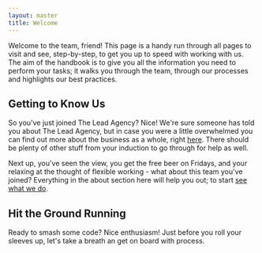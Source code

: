 ```yaml
---
layout: master
title: Welcome
---
```


Welcome to the team, friend! This page is a handy run through all pages to visit and see, step-by-step, to get you up to speed with working with us. The aim of the handbook is to give you all the information you need to perform your tasks; it walks you through the team, through our processes and highlights our best practices. 

## Getting to Know Us

So you've just joined The Lead Agency? Nice! We're sure someone has told you about The Lead Agency, but in case you were a little overwhelmed you can find out more about the business as a whole, right [here](https://www.theleadagency.com/about-us/). There should be plenty of other stuff from your induction to go through for help as well.

Next up, you've seen the view, you get the free beer on Fridays, and your relaxing at the thought of flexible working - what about this team you've joined? Everything in the about section here will help you out; to start [see what we do](/docs/what-we-do).

## Hit the Ground Running

Ready to smash some code? Nice enthusiasm! Just before you roll your sleeves up, let's take a breath an get on board with process.